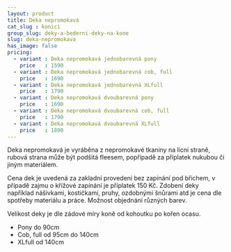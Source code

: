 ```yaml
---
layout: product
title: Deka nepromokavá
cat_slug : konici
group_slug: deky-a-bederni-deky-na-kone
slug: deka-nepromokava
has_image: false
pricing:
  - variant : Deka nepromokavá jednobarevná pony
    price   : 1590
  - variant : Deka nepromokavá jednobarevná cob, full
    price   : 1690
  - variant : Deka nepromokavá jednobarevná XLfull
    price   : 1790
  - variant : Deka nepromokavá dvoubarevná pony
    price   : 1690
  - variant : Deka nepromokavá dvoubarevná cob, full
    price   : 1790
  - variant : Deka nepromokavá dvoubarevná XLfull
    price   : 1890
---
```


Deka nepromokavá je vyráběna z nepromokavé tkaniny na lícní straně, rubová strana může být podšitá fleesem, popřípadě za příplatek nukubou či jiným materiálem.

Cena dek je uvedená za zakladní provedení bez zapínání pod břichem, v případě zajmu o křížové zapínání je příplatek 150&nbsp;Kč.
Zdobení deky například nášivkami, kostičkami, pruhy, ozdobnými šnůrami atd je cena dle spotřeby materiálu a práce.
Možnost objednání různých barev.

Velikost deky je dle zádové míry koně od kohoutku po kořen ocasu.

- Pony do 90cm
- Cob, full od 95cm do 140cm
- XLfull od 140cm

